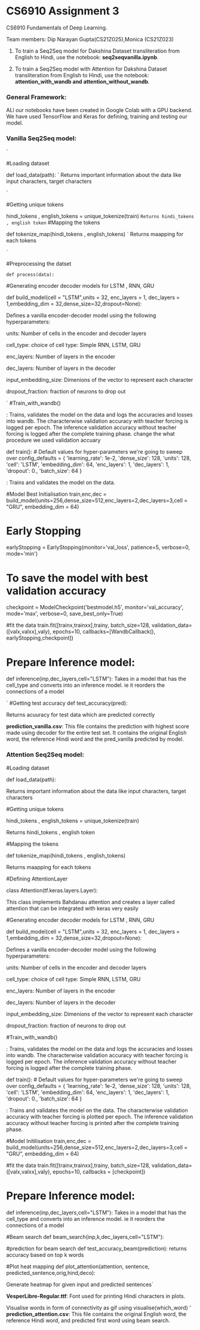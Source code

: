 # CS6910 Assignment 3
 CS6910 Fundamentals of Deep Learning.

Team members: Dip Narayan Gupta(CS21Z025),Monica (CS21Z023)


1. To train a Seq2Seq model for Dakshina Dataset transliteration from English to Hindi, use the notebook: **seq2seqvanilla.ipynb**.
  
2. To train a Seq2Seq model with Attention for Dakshina Dataset transliteration from English to Hindi, use the notebook: **attention_with_wandb and attention_without_wandb**.

### General Framework:

ALl our notebooks have been created in Google Colab with a GPU backend. We have used TensorFlow and Keras for defining, training and testing our model.

### Vanilla Seq2Seq model:
`

#Loading dataset
 
def load_data(path):
`
Returns important information about the data like input characters, target characters

`

#Getting unique tokens
 
hindi_tokens , english_tokens = unique_tokenize(train)
`
Returns hindi_tokens , english token
`
#Mapping the tokens
 
def tokenize_map(hindi_tokens , english_tokens)
`
Returns maapping for each tokens

`

#Preprocessing the datset 

`
def process(data):
`

#Generating encoder decoder models for LSTM , RNN, GRU

def build_model(cell = "LSTM",units = 32, enc_layers = 1, dec_layers = 1,embedding_dim = 32,dense_size=32,dropout=None):

Defines a vanilla encoder-decoder model using the following hyperparameters: 

units: Number of cells in the encoder and decoder layers

cell_type: choice of cell type: Simple RNN, LSTM, GRU

enc_layers: Number of layers in the encoder

dec_layers: Number of layers in the decoder

input_embedding_size: Dimenions of the vector to represent each character

dropout_fraction: fraction of neurons to drop out


`
#Train_with_wandb()

: Trains, validates the model on the data and logs the accuracies and losses into wandb.
The characterwise validation accuracy with teacher forcing is logged per epoch. The inference validation accuracy without teacher forcing is logged after the complete training phase.
 change the what procedure we used validation accuary 

def train():
    # Default values for hyper-parameters we're going to sweep over
    config_defaults = {
        'learning_rate': 1e-2,
        'dense_size': 128,
        'units': 128,
        'cell': 'LSTM',
        'embedding_dim': 64,
        'enc_layers': 1,
        'dec_layers': 1,
        'dropout': 0.,
        'batch_size': 64
    }


: Trains and validates the model on the data. 


#Model Best Initialisation
train,enc,dec = build_model(units=256,dense_size=512,enc_layers=2,dec_layers=3,cell = "GRU", embedding_dim = 64)
# Early Stopping 
earlyStopping = EarlyStopping(monitor='val_loss', patience=5, verbose=0, mode='min')

# To save the model with best validation accuracy
checkpoint = ModelCheckpoint('bestmodel.h5', monitor='val_accuracy', mode='max', verbose=0, save_best_only=True)

#fit the data 
train.fit([trainx,trainxx],trainy,
         batch_size=128,
         validation_data=([valx,valxx],valy),
         epochs=10,
          callbacks=[WandbCallback(), earlyStopping,checkpoint])
          
# Prepare Inference model:         
def inference(inp,dec_layers,cell="LSTM"):
Takes in a model that has the cell_type and converts into an inference model. ie it reorders the connections of a model

`
#Getting test accuracy
def test_accuracy(pred): 

Returns acuuracy for test data which are predicted correctly


**prediction_vanilla.csv**: 
This file contains the prediction with highest score made using decoder  for the entire test set. It contains the original English word, the reference Hindi word and the pred_vanilla predicted by model.



### Attention Seq2Seq model:

#Loading dataset
 
def load_data(path):

Returns important information about the data like input characters, target characters



#Getting unique tokens
 
hindi_tokens , english_tokens = unique_tokenize(train)

Returns hindi_tokens , english token

#Mapping the tokens
 
def tokenize_map(hindi_tokens , english_tokens)

Returns maapping for each tokens



#Defining AttentionLayer

class Attention(tf.keras.layers.Layer):

This class implements Bahdanau attention and creates a layer called attention that can be integrated with keras very easily


#Generating encoder decoder models for LSTM , RNN, GRU

def build_model(cell = "LSTM",units = 32, enc_layers = 1, dec_layers = 1,embedding_dim = 32,dense_size=32,dropout=None):

Defines a vanilla encoder-decoder model using the following hyperparameters: 

units: Number of cells in the encoder and decoder layers

cell_type: choice of cell type: Simple RNN, LSTM, GRU

enc_layers: Number of layers in the encoder

dec_layers: Number of layers in the decoder

input_embedding_size: Dimenions of the vector to represent each character

dropout_fraction: fraction of neurons to drop out



#Train_with_wandb()

: Trains, validates the model on the data and logs the accuracies and losses into wandb.
The characterwise validation accuracy with teacher forcing is logged per epoch. The inference validation accuracy without teacher forcing is logged after the complete training phase.


def train():
    # Default values for hyper-parameters we're going to sweep over
    config_defaults = {
        'learning_rate': 1e-2,
        'dense_size': 128,
        'units': 128,
        'cell': 'LSTM',
        'embedding_dim': 64,
        'enc_layers': 1,
        'dec_layers': 1,
        'dropout': 0.,
        'batch_size': 64
    }


: Trains and validates the model on the data. The characterwise validation accuracy with teacher forcing is plotted per epoch. The inference validation accuracy without teacher forcing is printed after the complete training phase.


#Model Initilisation
train,enc,dec = build_model(units=256,dense_size=512,enc_layers=2,dec_layers=3,cell = "GRU", embedding_dim = 64)

#fit the data 
train.fit([trainx,trainxx],trainy,
         batch_size=128,
         validation_data=([valx,valxx],valy),
         epochs=10,
          callbacks = [checkpoint])
          
# Prepare Inference model:         
def inference(inp,dec_layers,cell="LSTM"):
Takes in a model that has the cell_type  and converts into an inference model. ie it reorders the connections of a model

#Beam search 
def beam_search(inp,k,dec_layers,cell="LSTM"):

#prediction for beam search 
def test_accuracy_beam(prediction):
 returns accuracy based on top k words


#Plot heat mapping
def plot_attention(attention, sentence, predicted_sentence,orig,hind,deco):

Generate heatmap for given input and predicted sentences`


**VesperLibre-Regular.ttf**: Font used for printing Hindi characters in plots.

Visualise words in form of connectivity as gif using
visualise(which_word) '
**prediction_attention.csv**: This file contains the original English word, the reference Hindi word, and predicted first word using beam search.


